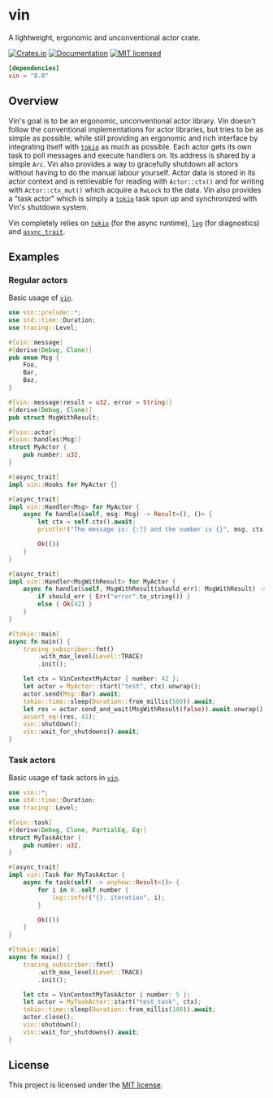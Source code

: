 # vin
A lightweight, ergonomic and unconventional actor crate.

[![Crates.io][crates-badge]][crates-url] [![Documentation][docs-badge]][docs-url] [![MIT licensed][mit-badge]][mit-url]

[crates-badge]: https://img.shields.io/crates/d/vin
[crates-url]: https://crates.io/crates/vin
[docs-badge]: https://img.shields.io/docsrs/vin
[docs-url]: https://docs.rs/vin
[mit-badge]: https://img.shields.io/badge/license-MIT-blue.svg
[mit-url]: LICENSE

```toml
[dependencies]
vin = "8.0"
```

## Overview

Vin's goal is to be an ergonomic, unconventional actor library. Vin doesn't follow the conventional implementations for actor libraries, but tries to be as simple as possible, while still providing an ergonomic and rich interface by integrating itself with [`tokio`](https://github.com/tokio-rs/tokio) as much as possible. Each actor gets its own task to poll messages and execute handlers on. Its address is shared by a simple `Arc`. Vin also provides a way to gracefully shutdown all actors without having to do the manual labour yourself. Actor data is stored in its actor context and is retrievable for reading with `Actor::ctx()` and for writing with `Actor::ctx_mut()` which acquire a `RwLock` to the data. Vin also provides a "task actor" which is simply a [`tokio`](https://github.com/tokio-rs/tokio) task spun up and synchronized with Vin's shutdown system.

Vin completely relies on [`tokio`](https://github.com/tokio-rs/tokio) (for the async runtime), [`log`](https://github.com/rust-lang/log) (for diagnostics) and [`async_trait`](https://github.com/dtolnay/async-trait).

## Examples

### Regular actors
Basic usage of [`vin`](https://github.com/mscofield0/vin).

```rust
use vin::prelude::*;
use std::time::Duration;
use tracing::Level;

#[vin::message]
#[derive(Debug, Clone)]
pub enum Msg {
    Foo,
    Bar,
    Baz,
}

#[vin::message(result = u32, error = String)]
#[derive(Debug, Clone)]
pub struct MsgWithResult;

#[vin::actor]
#[vin::handles(Msg)]
struct MyActor {
    pub number: u32,
}

#[async_trait]
impl vin::Hooks for MyActor {}

#[async_trait]
impl vin::Handler<Msg> for MyActor {
    async fn handle(&self, msg: Msg) -> Result<(), ()> {
        let ctx = self.ctx().await;
        println!("The message is: {:?} and the number is {}", msg, ctx.number);

        Ok(())
    }
}

#[async_trait]
impl vin::Handler<MsgWithResult> for MyActor {
    async fn handle(&self, MsgWithResult(should_err): MsgWithResult) -> Result<u32, String> {
        if should_err { Err("error".to_string()) }
        else { Ok(42) }
    }
}

#[tokio::main]
async fn main() {
    tracing_subscriber::fmt()
        .with_max_level(Level::TRACE)
        .init();

    let ctx = VinContextMyActor { number: 42 };
    let actor = MyActor::start("test", ctx).unwrap();
    actor.send(Msg::Bar).await;
    tokio::time::sleep(Duration::from_millis(500)).await;
    let res = actor.send_and_wait(MsgWithResult(false)).await.unwrap();
    assert_eq!(res, 42);
    vin::shutdown();
    vin::wait_for_shutdowns().await;
}
```

### Task actors
Basic usage of task actors in [`vin`](https://github.com/mscofield0/vin).

```rust
use vin::*;
use std::time::Duration;
use tracing::Level;

#[vin::task]
#[derive(Debug, Clone, PartialEq, Eq)]
struct MyTaskActor {
    pub number: u32,
}

#[async_trait]
impl vin::Task for MyTaskActor {
    async fn task(self) -> anyhow::Result<()> {
        for i in 0..self.number {
            log::info!("{}. iteration", i);
        }

        Ok(())
    }
}

#[tokio::main]
async fn main() {
    tracing_subscriber::fmt()
        .with_max_level(Level::TRACE)
        .init();

    let ctx = VinContextMyTaskActor { number: 5 };
    let actor = MyTaskActor::start("test_task", ctx);
    tokio::time::sleep(Duration::from_millis(100)).await;
    actor.close();
    vin::shutdown();
    vin::wait_for_shutdowns().await;
}
```

## License

This project is licensed under the [MIT license](https://github.com/mscofield0/vin/blob/master/LICENSE).
